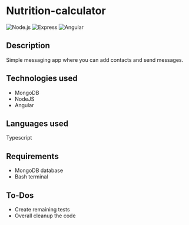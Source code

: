 # Nutrition-calculator

![Node.js](https://img.shields.io/badge/Node.js-v20.14.0-green)
![Express](https://img.shields.io/badge/Express-v4.21.2-orange)
![Angular](https://img.shields.io/badge/Angular-v18.2.0-red)

## Description
Simple messaging app where you can add contacts and send messages.

## Technologies used
* MongoDB
* NodeJS
* Angular

## Languages used
  Typescript

## Requirements
* MongoDB database
* Bash terminal

## To-Dos
* Create remaining tests
* Overall cleanup the code
